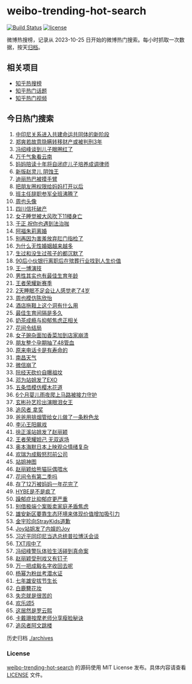 # weibo-trending-hot-search

[![Build Status](https://github.com/justjavac/weibo-trending-hot-search/workflows/ci/badge.svg?branch=master)](https://github.com/justjavac/weibo-trending-hot-search/actions)
[![license](https://img.shields.io/github/license/justjavac/weibo-trending-hot-search)](https://github.com/justjavac/weibo-trending-hot-search/blob/master/LICENSE)

微博热搜榜，记录从 2023-10-25 日开始的微博热门搜索。每小时抓取一次数据，按天[归档](./archives)。

## 相关项目

- [知乎热搜榜](https://github.com/justjavac/zhihu-trending-top-search)
- [知乎热门话题](https://github.com/justjavac/zhihu-trending-hot-questions)
- [知乎热门视频](https://github.com/justjavac/zhihu-trending-hot-video)

## 今日热门搜索

<!-- BEGIN -->
<!-- 最后更新时间 Tue Apr 02 2024 04:20:57 GMT+0800 (China Standard Time) -->

1. [中印尼关系进入共建命运共同体的新阶段](https://s.weibo.com//weibo?q=%23%E4%B8%AD%E5%8D%B0%E5%B0%BC%E5%85%B3%E7%B3%BB%E8%BF%9B%E5%85%A5%E5%85%B1%E5%BB%BA%E5%91%BD%E8%BF%90%E5%85%B1%E5%90%8C%E4%BD%93%E7%9A%84%E6%96%B0%E9%98%B6%E6%AE%B5%23&Refer=new_time)
1. [郑爽若故意隐瞒转移财产或被判刑3年](https://s.weibo.com//weibo?q=%23%E9%83%91%E7%88%BD%E8%8B%A5%E6%95%85%E6%84%8F%E9%9A%90%E7%9E%92%E8%BD%AC%E7%A7%BB%E8%B4%A2%E4%BA%A7%E6%88%96%E8%A2%AB%E5%88%A4%E5%88%913%E5%B9%B4%23&t=31&band_rank=4&Refer=top)
1. [冯绍峰谈到儿子眼圈红了](https://s.weibo.com//weibo?q=%23%E5%86%AF%E7%BB%8D%E5%B3%B0%E8%B0%88%E5%88%B0%E5%84%BF%E5%AD%90%E7%9C%BC%E5%9C%88%E7%BA%A2%E4%BA%86%23&t=31&band_rank=2&Refer=top)
1. [万千气象看云南](https://s.weibo.com//weibo?q=%23%E4%B8%87%E5%8D%83%E6%B0%94%E8%B1%A1%E7%9C%8B%E4%BA%91%E5%8D%97%23&t=31&band_rank=3&Refer=top)
1. [妈妈陪读十年将自闭症儿子培养成调律师](https://s.weibo.com//weibo?q=%23%E5%A6%88%E5%A6%88%E9%99%AA%E8%AF%BB%E5%8D%81%E5%B9%B4%E5%B0%86%E8%87%AA%E9%97%AD%E7%97%87%E5%84%BF%E5%AD%90%E5%9F%B9%E5%85%BB%E6%88%90%E8%B0%83%E5%BE%8B%E5%B8%88%23&t=31&band_rank=7&Refer=top)
1. [新版赵灵儿 阴蚀王](https://s.weibo.com//weibo?q=%E6%96%B0%E7%89%88%E8%B5%B5%E7%81%B5%E5%84%BF%20%E9%98%B4%E8%9A%80%E7%8E%8B&t=31&band_rank=6&Refer=top)
1. [迪丽热巴被摸手臂](https://s.weibo.com//weibo?q=%23%E8%BF%AA%E4%B8%BD%E7%83%AD%E5%B7%B4%E8%A2%AB%E6%91%B8%E6%89%8B%E8%87%82%23&t=31&band_rank=13&Refer=top)
1. [把朋友圈权限给妈妈打开以后](https://s.weibo.com//weibo?q=%23%E6%8A%8A%E6%9C%8B%E5%8F%8B%E5%9C%88%E6%9D%83%E9%99%90%E7%BB%99%E5%A6%88%E5%A6%88%E6%89%93%E5%BC%80%E4%BB%A5%E5%90%8E%23&t=31&band_rank=21&Refer=top)
1. [班主任辞职参军全班沸腾了](https://s.weibo.com//weibo?q=%23%E7%8F%AD%E4%B8%BB%E4%BB%BB%E8%BE%9E%E8%81%8C%E5%8F%82%E5%86%9B%E5%85%A8%E7%8F%AD%E6%B2%B8%E8%85%BE%E4%BA%86%23&t=31&band_rank=5&Refer=top)
1. [周也头像](https://s.weibo.com//weibo?q=%E5%91%A8%E4%B9%9F%E5%A4%B4%E5%83%8F&t=31&band_rank=5&Refer=top)
1. [四川信托破产](https://s.weibo.com//weibo?q=%23%E5%9B%9B%E5%B7%9D%E4%BF%A1%E6%89%98%E7%A0%B4%E4%BA%A7%23&t=31&band_rank=10&Refer=top)
1. [女子睡觉被大风吹下11楼身亡](https://s.weibo.com//weibo?q=%23%E5%A5%B3%E5%AD%90%E7%9D%A1%E8%A7%89%E8%A2%AB%E5%A4%A7%E9%A3%8E%E5%90%B9%E4%B8%8B11%E6%A5%BC%E8%BA%AB%E4%BA%A1%23&t=31&band_rank=11&Refer=top)
1. [于正 祝你也遇到法治咖](https://s.weibo.com//weibo?q=%E4%BA%8E%E6%AD%A3%20%E7%A5%9D%E4%BD%A0%E4%B9%9F%E9%81%87%E5%88%B0%E6%B3%95%E6%B2%BB%E5%92%96&t=31&band_rank=12&Refer=top)
1. [阿福朱莉离婚](https://s.weibo.com//weibo?q=%E9%98%BF%E7%A6%8F%E6%9C%B1%E8%8E%89%E7%A6%BB%E5%A9%9A&t=31&band_rank=12&Refer=top)
1. [别再因为害羞放弃肛门指检了](https://s.weibo.com//weibo?q=%23%E5%88%AB%E5%86%8D%E5%9B%A0%E4%B8%BA%E5%AE%B3%E7%BE%9E%E6%94%BE%E5%BC%83%E8%82%9B%E9%97%A8%E6%8C%87%E6%A3%80%E4%BA%86%23&t=31&band_rank=48&Refer=top)
1. [为什么无性婚姻越来越多](https://s.weibo.com//weibo?q=%23%E4%B8%BA%E4%BB%80%E4%B9%88%E6%97%A0%E6%80%A7%E5%A9%9A%E5%A7%BB%E8%B6%8A%E6%9D%A5%E8%B6%8A%E5%A4%9A%23&t=31&band_rank=14&Refer=top)
1. [生过和没生过孩子的都沉默了](https://s.weibo.com//weibo?q=%23%E7%94%9F%E8%BF%87%E5%92%8C%E6%B2%A1%E7%94%9F%E8%BF%87%E5%AD%A9%E5%AD%90%E7%9A%84%E9%83%BD%E6%B2%89%E9%BB%98%E4%BA%86%23&t=31&band_rank=13&Refer=top)
1. [90后小伙银行离职后在殡葬行业找到人生价值](https://s.weibo.com//weibo?q=%2390%E5%90%8E%E5%B0%8F%E4%BC%99%E9%93%B6%E8%A1%8C%E7%A6%BB%E8%81%8C%E5%90%8E%E5%9C%A8%E6%AE%A1%E8%91%AC%E8%A1%8C%E4%B8%9A%E6%89%BE%E5%88%B0%E4%BA%BA%E7%94%9F%E4%BB%B7%E5%80%BC%23&t=31&band_rank=17&Refer=top)
1. [王一博演技](https://s.weibo.com//weibo?q=%E7%8E%8B%E4%B8%80%E5%8D%9A%E6%BC%94%E6%8A%80&t=31&band_rank=23&Refer=top)
1. [男性其实也有最佳生育年龄](https://s.weibo.com//weibo?q=%23%E7%94%B7%E6%80%A7%E5%85%B6%E5%AE%9E%E4%B9%9F%E6%9C%89%E6%9C%80%E4%BD%B3%E7%94%9F%E8%82%B2%E5%B9%B4%E9%BE%84%23&t=31&band_rank=1&Refer=top)
1. [王者荣耀新赛季](https://s.weibo.com//weibo?q=%E7%8E%8B%E8%80%85%E8%8D%A3%E8%80%80%E6%96%B0%E8%B5%9B%E5%AD%A3&t=31&band_rank=45&Refer=top)
1. [2天睡眠不足会让人感觉老了4岁](https://s.weibo.com//weibo?q=%232%E5%A4%A9%E7%9D%A1%E7%9C%A0%E4%B8%8D%E8%B6%B3%E4%BC%9A%E8%AE%A9%E4%BA%BA%E6%84%9F%E8%A7%89%E8%80%81%E4%BA%864%E5%B2%81%23&t=31&band_rank=21&Refer=top)
1. [周也模仿陈欣怡](https://s.weibo.com//weibo?q=%E5%91%A8%E4%B9%9F%E6%A8%A1%E4%BB%BF%E9%99%88%E6%AC%A3%E6%80%A1&t=31&band_rank=41&Refer=top)
1. [酒店拖鞋上这个洞有什么用](https://s.weibo.com//weibo?q=%23%E9%85%92%E5%BA%97%E6%8B%96%E9%9E%8B%E4%B8%8A%E8%BF%99%E4%B8%AA%E6%B4%9E%E6%9C%89%E4%BB%80%E4%B9%88%E7%94%A8%23&t=31&band_rank=25&Refer=top)
1. [最佳生育间隔是多久](https://s.weibo.com//weibo?q=%23%E6%9C%80%E4%BD%B3%E7%94%9F%E8%82%B2%E9%97%B4%E9%9A%94%E6%98%AF%E5%A4%9A%E4%B9%85%23&t=31&band_rank=29&Refer=top)
1. [奶茶成瘾与抑郁焦虑正相关](https://s.weibo.com//weibo?q=%23%E5%A5%B6%E8%8C%B6%E6%88%90%E7%98%BE%E4%B8%8E%E6%8A%91%E9%83%81%E7%84%A6%E8%99%91%E6%AD%A3%E7%9B%B8%E5%85%B3%23&t=31&band_rank=25&Refer=top)
1. [花间令结局](https://s.weibo.com//weibo?q=%E8%8A%B1%E9%97%B4%E4%BB%A4%E7%BB%93%E5%B1%80&t=31&band_rank=34&Refer=top)
1. [女子豌杂面加香菜加到店家崩溃](https://s.weibo.com//weibo?q=%23%E5%A5%B3%E5%AD%90%E8%B1%8C%E6%9D%82%E9%9D%A2%E5%8A%A0%E9%A6%99%E8%8F%9C%E5%8A%A0%E5%88%B0%E5%BA%97%E5%AE%B6%E5%B4%A9%E6%BA%83%23&t=31&band_rank=30&Refer=top)
1. [朋友整个孕期抽了48管血](https://s.weibo.com//weibo?q=%23%E6%9C%8B%E5%8F%8B%E6%95%B4%E4%B8%AA%E5%AD%95%E6%9C%9F%E6%8A%BD%E4%BA%8648%E7%AE%A1%E8%A1%80%23&t=31&band_rank=35&Refer=top)
1. [原来电话卡是有寿命的](https://s.weibo.com//weibo?q=%23%E5%8E%9F%E6%9D%A5%E7%94%B5%E8%AF%9D%E5%8D%A1%E6%98%AF%E6%9C%89%E5%AF%BF%E5%91%BD%E7%9A%84%23&t=31&band_rank=18&Refer=top)
1. [南昌天气](https://s.weibo.com//weibo?q=%E5%8D%97%E6%98%8C%E5%A4%A9%E6%B0%94&t=31&band_rank=30&Refer=top)
1. [微信崩了](https://s.weibo.com//weibo?q=%E5%BE%AE%E4%BF%A1%E5%B4%A9%E4%BA%86&t=31&band_rank=32&Refer=top)
1. [阮经天砍价自曝祖坟](https://s.weibo.com//weibo?q=%E9%98%AE%E7%BB%8F%E5%A4%A9%E7%A0%8D%E4%BB%B7%E8%87%AA%E6%9B%9D%E7%A5%96%E5%9D%9F&t=31&band_rank=34&Refer=top)
1. [邓为站姐发了EXO](https://s.weibo.com//weibo?q=%23%E9%82%93%E4%B8%BA%E7%AB%99%E5%A7%90%E5%8F%91%E4%BA%86EXO%23&t=31&band_rank=27&Refer=top)
1. [五条悟模仿樱木花道](https://s.weibo.com//weibo?q=%E4%BA%94%E6%9D%A1%E6%82%9F%E6%A8%A1%E4%BB%BF%E6%A8%B1%E6%9C%A8%E8%8A%B1%E9%81%93&t=31&band_rank=38&Refer=top)
1. [6个月婴儿雨夜爬上马路被接力守护](https://s.weibo.com//weibo?q=%236%E4%B8%AA%E6%9C%88%E5%A9%B4%E5%84%BF%E9%9B%A8%E5%A4%9C%E7%88%AC%E4%B8%8A%E9%A9%AC%E8%B7%AF%E8%A2%AB%E6%8E%A5%E5%8A%9B%E5%AE%88%E6%8A%A4%23&t=31&band_rank=19&Refer=top)
1. [玄彬孙艺珍出演眼泪女王](https://s.weibo.com//weibo?q=%23%E7%8E%84%E5%BD%AC%E5%AD%99%E8%89%BA%E7%8F%8D%E5%87%BA%E6%BC%94%E7%9C%BC%E6%B3%AA%E5%A5%B3%E7%8E%8B%23&t=31&band_rank=22&Refer=top)
1. [追风者 拿奖](https://s.weibo.com//weibo?q=%E8%BF%BD%E9%A3%8E%E8%80%85%20%E6%8B%BF%E5%A5%96&t=31&band_rank=15&Refer=top)
1. [爸爸用排烟管给女儿做了一条粉色龙](https://s.weibo.com//weibo?q=%23%E7%88%B8%E7%88%B8%E7%94%A8%E6%8E%92%E7%83%9F%E7%AE%A1%E7%BB%99%E5%A5%B3%E5%84%BF%E5%81%9A%E4%BA%86%E4%B8%80%E6%9D%A1%E7%B2%89%E8%89%B2%E9%BE%99%23&t=31&band_rank=40&Refer=top)
1. [李沁王阳飙戏](https://s.weibo.com//weibo?q=%23%E6%9D%8E%E6%B2%81%E7%8E%8B%E9%98%B3%E9%A3%99%E6%88%8F%23&t=31&band_rank=24&Refer=top)
1. [徐正溪站姐发了赵丽颖](https://s.weibo.com//weibo?q=%23%E5%BE%90%E6%AD%A3%E6%BA%AA%E7%AB%99%E5%A7%90%E5%8F%91%E4%BA%86%E8%B5%B5%E4%B8%BD%E9%A2%96%23&t=31&band_rank=9&Refer=top)
1. [王者荣耀妲己 无双返场](https://s.weibo.com//weibo?q=%E7%8E%8B%E8%80%85%E8%8D%A3%E8%80%80%E5%A6%B2%E5%B7%B1%20%E6%97%A0%E5%8F%8C%E8%BF%94%E5%9C%BA&t=31&band_rank=44&Refer=top)
1. [奥本海默日本上映观众情绪复杂](https://s.weibo.com//weibo?q=%23%E5%A5%A5%E6%9C%AC%E6%B5%B7%E9%BB%98%E6%97%A5%E6%9C%AC%E4%B8%8A%E6%98%A0%E8%A7%82%E4%BC%97%E6%83%85%E7%BB%AA%E5%A4%8D%E6%9D%82%23&t=31&band_rank=40&Refer=top)
1. [欢瑞为成毅怒怼前公司](https://s.weibo.com//weibo?q=%23%E6%AC%A2%E7%91%9E%E4%B8%BA%E6%88%90%E6%AF%85%E6%80%92%E6%80%BC%E5%89%8D%E5%85%AC%E5%8F%B8%23&t=31&band_rank=33&Refer=top)
1. [站姐神图](https://s.weibo.com//weibo?q=%E7%AB%99%E5%A7%90%E7%A5%9E%E5%9B%BE&t=31&band_rank=16&Refer=top)
1. [赵丽颖给熊猫玩偶喂水](https://s.weibo.com//weibo?q=%23%E8%B5%B5%E4%B8%BD%E9%A2%96%E7%BB%99%E7%86%8A%E7%8C%AB%E7%8E%A9%E5%81%B6%E5%96%82%E6%B0%B4%23&t=31&band_rank=26&Refer=top)
1. [花间令有第二季吗](https://s.weibo.com//weibo?q=%E8%8A%B1%E9%97%B4%E4%BB%A4%E6%9C%89%E7%AC%AC%E4%BA%8C%E5%AD%A3%E5%90%97&t=31&band_rank=49&Refer=top)
1. [存了12万被妈妈一年花完了](https://s.weibo.com//weibo?q=%23%E5%AD%98%E4%BA%8612%E4%B8%87%E8%A2%AB%E5%A6%88%E5%A6%88%E4%B8%80%E5%B9%B4%E8%8A%B1%E5%AE%8C%E4%BA%86%23&t=31&band_rank=47&Refer=top)
1. [HYBE是不是疯了](https://s.weibo.com//weibo?q=%23HYBE%E6%98%AF%E4%B8%8D%E6%98%AF%E7%96%AF%E4%BA%86%23&t=31&band_rank=37&Refer=top)
1. [躁郁症比抑郁症更严重](https://s.weibo.com//weibo?q=%23%E8%BA%81%E9%83%81%E7%97%87%E6%AF%94%E6%8A%91%E9%83%81%E7%97%87%E6%9B%B4%E4%B8%A5%E9%87%8D%23&t=31&band_rank=42&Refer=top)
1. [别借极端个案贩卖家庭矛盾焦虑](https://s.weibo.com//weibo?q=%23%E5%88%AB%E5%80%9F%E6%9E%81%E7%AB%AF%E4%B8%AA%E6%A1%88%E8%B4%A9%E5%8D%96%E5%AE%B6%E5%BA%AD%E7%9F%9B%E7%9B%BE%E7%84%A6%E8%99%91%23&t=31&band_rank=50&Refer=top)
1. [雄安新区要靠生态环境来体现价值增加吸引力](https://s.weibo.com//weibo?q=%23%E9%9B%84%E5%AE%89%E6%96%B0%E5%8C%BA%E8%A6%81%E9%9D%A0%E7%94%9F%E6%80%81%E7%8E%AF%E5%A2%83%E6%9D%A5%E4%BD%93%E7%8E%B0%E4%BB%B7%E5%80%BC%E5%A2%9E%E5%8A%A0%E5%90%B8%E5%BC%95%E5%8A%9B%23&Refer=new_time)
1. [金宇珍向StrayKids道歉](https://s.weibo.com//weibo?q=%23%E9%87%91%E5%AE%87%E7%8F%8D%E5%90%91StrayKids%E9%81%93%E6%AD%89%23&t=31&band_rank=33&Refer=top)
1. [Joy站姐发了内娱的Joy](https://s.weibo.com//weibo?q=Joy%E7%AB%99%E5%A7%90%E5%8F%91%E4%BA%86%E5%86%85%E5%A8%B1%E7%9A%84Joy&t=31&band_rank=8&Refer=top)
1. [习近平同印尼当选总统普拉博沃会谈](https://s.weibo.com//weibo?q=%23%E4%B9%A0%E8%BF%91%E5%B9%B3%E5%90%8C%E5%8D%B0%E5%B0%BC%E5%BD%93%E9%80%89%E6%80%BB%E7%BB%9F%E6%99%AE%E6%8B%89%E5%8D%9A%E6%B2%83%E4%BC%9A%E8%B0%88%23&Refer=new_time)
1. [TXT闯中了](https://s.weibo.com//weibo?q=%23TXT%E9%97%AF%E4%B8%AD%E4%BA%86%23&t=31&band_rank=16&Refer=top)
1. [冯绍峰警队体验生活碰到真命案](https://s.weibo.com//weibo?q=%23%E5%86%AF%E7%BB%8D%E5%B3%B0%E8%AD%A6%E9%98%9F%E4%BD%93%E9%AA%8C%E7%94%9F%E6%B4%BB%E7%A2%B0%E5%88%B0%E7%9C%9F%E5%91%BD%E6%A1%88%23&t=31&band_rank=35&Refer=top)
1. [赵丽颖受刑戏又有钉子](https://s.weibo.com//weibo?q=%23%E8%B5%B5%E4%B8%BD%E9%A2%96%E5%8F%97%E5%88%91%E6%88%8F%E5%8F%88%E6%9C%89%E9%92%89%E5%AD%90%23&t=31&band_rank=20&Refer=top)
1. [万一把成毅名字收回去呢](https://s.weibo.com//weibo?q=%23%E4%B8%87%E4%B8%80%E6%8A%8A%E6%88%90%E6%AF%85%E5%90%8D%E5%AD%97%E6%94%B6%E5%9B%9E%E5%8E%BB%E5%91%A2%23&t=31&band_rank=28&Refer=top)
1. [杨幂为粉丝考潜水证](https://s.weibo.com//weibo?q=%23%E6%9D%A8%E5%B9%82%E4%B8%BA%E7%B2%89%E4%B8%9D%E8%80%83%E6%BD%9C%E6%B0%B4%E8%AF%81%23&t=31&band_rank=31&Refer=top)
1. [七年雄安拔节生长](https://s.weibo.com//weibo?q=%23%E4%B8%83%E5%B9%B4%E9%9B%84%E5%AE%89%E6%8B%94%E8%8A%82%E7%94%9F%E9%95%BF%23&t=31&band_rank=3&Refer=top)
1. [白鹿簪花妆](https://s.weibo.com//weibo?q=%23%E7%99%BD%E9%B9%BF%E7%B0%AA%E8%8A%B1%E5%A6%86%23&t=31&band_rank=36&Refer=top)
1. [失恋就是很苦的](https://s.weibo.com//weibo?q=%E5%A4%B1%E6%81%8B%E5%B0%B1%E6%98%AF%E5%BE%88%E8%8B%A6%E7%9A%84&t=31&band_rank=39&Refer=top)
1. [欢乐颂5](https://s.weibo.com//weibo?q=%E6%AC%A2%E4%B9%90%E9%A2%825&t=31&band_rank=43&Refer=top)
1. [这居然是罗云熙](https://s.weibo.com//weibo?q=%23%E8%BF%99%E5%B1%85%E7%84%B6%E6%98%AF%E7%BD%97%E4%BA%91%E7%86%99%23&t=31&band_rank=46&Refer=top)
1. [卡戴珊按摩老师分享瘦脸秘诀](https://s.weibo.com//weibo?q=%E5%8D%A1%E6%88%B4%E7%8F%8A%E6%8C%89%E6%91%A9%E8%80%81%E5%B8%88%E5%88%86%E4%BA%AB%E7%98%A6%E8%84%B8%E7%A7%98%E8%AF%80&t=31&band_rank=48&Refer=top)
1. [追风者阿文跳楼](https://s.weibo.com//weibo?q=%E8%BF%BD%E9%A3%8E%E8%80%85%E9%98%BF%E6%96%87%E8%B7%B3%E6%A5%BC&t=31&band_rank=49&Refer=top)

<!-- END -->

历史归档 [./archives](./archives)

### License

[weibo-trending-hot-search](https://github.com/justjavac/weibo-trending-hot-search) 的源码使用 MIT License
发布。具体内容请查看 [LICENSE](./LICENSE) 文件。
